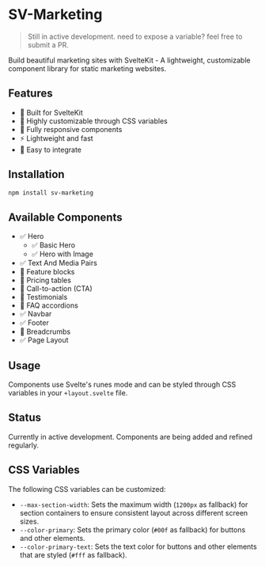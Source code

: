 # SV-Marketing

> Still in active development.
> need to expose a variable? feel free to submit a PR.

Build beautiful marketing sites with SvelteKit - A lightweight, customizable component library for static marketing websites.

## Features

- 🚀 Built for SvelteKit
- 🎨 Highly customizable through CSS variables
- 📱 Fully responsive components
- ⚡ Lightweight and fast
- 🔧 Easy to integrate

## Installation

```bash
npm install sv-marketing
```

## Available Components

- ✅ Hero
  - ✅ Basic Hero
  - ✅ Hero with Image
- ✅ Text And Media Pairs
- 🚧 Feature blocks
- 🚧 Pricing tables
- 🚧 Call-to-action (CTA)
- 🚧 Testimonials
- 🚧 FAQ accordions
- ✅ Navbar
- ✅ Footer
- 🚧 Breadcrumbs
- ✅ Page Layout

## Usage

Components use Svelte's runes mode and can be styled through CSS variables in your `+layout.svelte` file.

## Status

Currently in active development. Components are being added and refined regularly.

## CSS Variables

The following CSS variables can be customized:

- `--max-section-width`: Sets the maximum width (`1200px` as fallback) for section containers to ensure consistent layout across different screen sizes.
- `--color-primary`: Sets the primary color (`#00f` as fallback) for buttons and other elements.
- `--color-primary-text`: Sets the text color for buttons and other elements that are styled (`#fff` as fallback).
